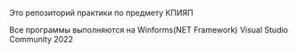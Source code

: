 Это репозиторий практики по предмету КПИЯП

Все программы выполняются на Winforms(NET Framework) Visual Studio Community 2022 
